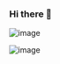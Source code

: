 ### Hi there 👋

<!--
**operagxsasha/operagxsasha** is a ✨ _special_ ✨ repository because its `README.md` (this file) appears on your GitHub profile.

Here are some ideas to get you started:

- 🔭 I’m currently working on ...
- 🌱 I’m currently learning ...
- 👯 I’m looking to collaborate on ...
- 🤔 I’m looking for help with ...
- 💬 Ask me about ...
- 📫 How to reach me: ...
- 😄 Pronouns: ...
- ⚡ Fun fact: ...
-->

![image](https://user-images.githubusercontent.com/122110256/211311668-04062585-9f77-44a6-a996-f3ff1c84271b.png)

![image](https://user-images.githubusercontent.com/122110256/211828097-9c98966a-9621-4413-b403-9796e257d96b.png)

